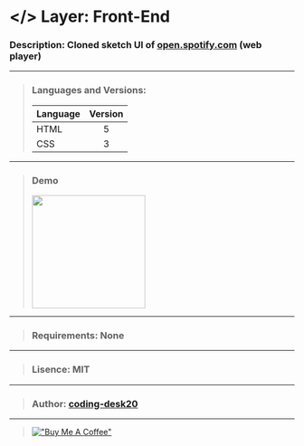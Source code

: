 # </> Layer: Front-End
### Description: Cloned sketch UI of [open.spotify.com](https://open.spotify.com/) (web player)
---
> ### Languages and Versions:
> | Language  | Version |
> | --------- |:-------:|
> | HTML      | 5       |
> | CSS       | 3       |
---
> ### Demo
> <img src="https://drive.google.com/uc?export=download&id=15C1neeG97CrI-tKU4NiIuAcbx953niiF" width="200">
---
> ### Requirements: None
---
> ###  Lisence: MIT
---
> ### Author: [coding-desk20](https://github.com/coding-desk20)
---
> [!["Buy Me A Coffee"](https://www.buymeacoffee.com/assets/img/custom_images/orange_img.png)](https://buymeacoffee.com/codingdesk20)
